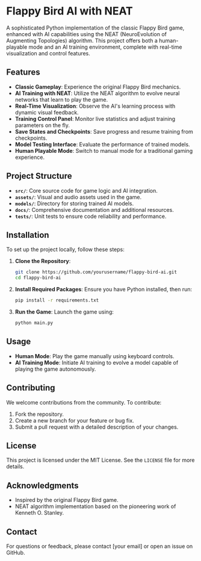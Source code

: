 # Flappy Bird AI with NEAT

A sophisticated Python implementation of the classic Flappy Bird game, enhanced with AI capabilities using the NEAT (NeuroEvolution of Augmenting Topologies) algorithm. This project offers both a human-playable mode and an AI training environment, complete with real-time visualization and control features.

## Features

- **Classic Gameplay**: Experience the original Flappy Bird mechanics.
- **AI Training with NEAT**: Utilize the NEAT algorithm to evolve neural networks that learn to play the game.
- **Real-Time Visualization**: Observe the AI's learning process with dynamic visual feedback.
- **Training Control Panel**: Monitor live statistics and adjust training parameters on the fly.
- **Save States and Checkpoints**: Save progress and resume training from checkpoints.
- **Model Testing Interface**: Evaluate the performance of trained models.
- **Human Playable Mode**: Switch to manual mode for a traditional gaming experience.

## Project Structure

- **`src/`**: Core source code for game logic and AI integration.
- **`assets/`**: Visual and audio assets used in the game.
- **`models/`**: Directory for storing trained AI models.
- **`docs/`**: Comprehensive documentation and additional resources.
- **`tests/`**: Unit tests to ensure code reliability and performance.

## Installation

To set up the project locally, follow these steps:

1. **Clone the Repository**:
   ```bash
   git clone https://github.com/yourusername/flappy-bird-ai.git
   cd flappy-bird-ai
   ```

2. **Install Required Packages**:
   Ensure you have Python installed, then run:
   ```bash
   pip install -r requirements.txt
   ```

3. **Run the Game**:
   Launch the game using:
   ```bash
   python main.py
   ```

## Usage

- **Human Mode**: Play the game manually using keyboard controls.
- **AI Training Mode**: Initiate AI training to evolve a model capable of playing the game autonomously.

## Contributing

We welcome contributions from the community. To contribute:

1. Fork the repository.
2. Create a new branch for your feature or bug fix.
3. Submit a pull request with a detailed description of your changes.

## License

This project is licensed under the MIT License. See the `LICENSE` file for more details.

## Acknowledgments

- Inspired by the original Flappy Bird game.
- NEAT algorithm implementation based on the pioneering work of Kenneth O. Stanley.

## Contact

For questions or feedback, please contact [your email] or open an issue on GitHub.
